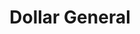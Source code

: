 ---
title: "Dollar General"
url: /hattiesburg/dollar-general-west-4th-street/
shop: variety store
---